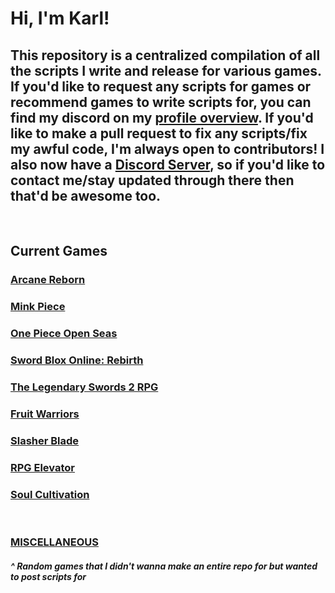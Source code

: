 # Hi, I'm Karl!
## This repository is a centralized compilation of all the scripts I write and release for various games. If you'd like to request any scripts for games or recommend games to write scripts for, you can find my discord on my [profile overview](https://github.com/InfernoKarl). If you'd like to make a pull request to fix any scripts/fix my awful code, I'm always open to contributors! I also now have a [Discord Server](https://discord.gg/hNX8VxcjMF), so if you'd like to contact me/stay updated through there then that'd be awesome too.
&nbsp;
&nbsp;
&nbsp;
&nbsp;
## **Current Games**

### [Arcane Reborn](https://github.com/InfernoKarl/opensrc/tree/main/ArcaneReborn)
### [Mink Piece](https://github.com/InfernoKarl/opensrc/tree/main/MinkPiece)
### [One Piece Open Seas](https://github.com/InfernoKarl/opensrc/tree/main/OP-OS)
### [Sword Blox Online: Rebirth](https://github.com/InfernoKarl/opensrc/tree/main/SBO-R)
### [The Legendary Swords 2 RPG](https://github.com/InfernoKarl/opensrc/tree/main/TLS2RPG)
### [Fruit Warriors](https://github.com/InfernoKarl/opensrc/tree/main/fruitwarriors)
### [Slasher Blade](https://github.com/InfernoKarl/opensrc/tree/main/slasherblade)
### [RPG Elevator](https://github.com/InfernoKarl/opensrc/tree/main/RPG-elevator)
### [Soul Cultivation](https://github.com/InfernoKarl/opensrc/tree/main/SoulCultivation)

&nbsp;
&nbsp;
&nbsp;
&nbsp;

### [MISCELLANEOUS](https://github.com/InfernoKarl/opensrc/tree/main/misc)
##### ^ Random games that I didn't wanna make an entire repo for but wanted to post scripts for
